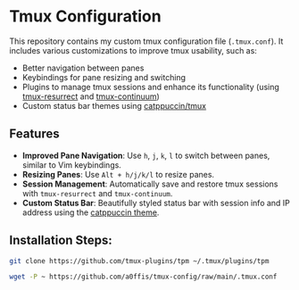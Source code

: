 # Tmux Configuration

This repository contains my custom tmux configuration file (`.tmux.conf`). It includes various customizations to improve tmux usability, such as:
- Better navigation between panes
- Keybindings for pane resizing and switching
- Plugins to manage tmux sessions and enhance its functionality (using [tmux-resurrect](https://github.com/tmux-plugins/tmux-resurrect) and [tmux-continuum](https://github.com/tmux-plugins/tmux-continuum))
- Custom status bar themes using [catppuccin/tmux](https://github.com/catppuccin/tmux)

## Features

- **Improved Pane Navigation**: Use `h`, `j`, `k`, `l` to switch between panes, similar to Vim keybindings.
- **Resizing Panes**: Use `Alt + h/j/k/l` to resize panes.
- **Session Management**: Automatically save and restore tmux sessions with `tmux-resurrect` and `tmux-continuum`.
- **Custom Status Bar**: Beautifully styled status bar with session info and IP address using the [catppuccin theme](https://github.com/catppuccin).
  
## Installation Steps:

```bash
git clone https://github.com/tmux-plugins/tpm ~/.tmux/plugins/tpm
```
```bash
wget -P ~ https://github.com/a0ffis/tmux-config/raw/main/.tmux.conf
```
